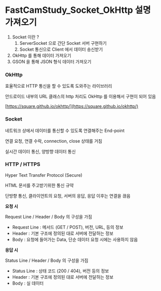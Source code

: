 # FastCamStudy_Socket_OkHttp 설명 가져오기

1. Socket 이란 ?
    1. ServerSocket 으로 간단 Socket 서버 구현하기
    2. Socket 통신으로 Client 에서 데이터 송신받기
2. OkHttp 를 통해 데이터 가져오기
3. GSON 을 통해 JSON 형식 데이터 가져오기

### OkHttp

효율적으로 HTTP 통신을 할 수 있도록 도와주는 라이브러리

안드로이드 내부의 URL 클래스의 http 처리도 OkHttp 를 이용해서 구현이 되어 있음

[https://square.github.io/okhttp/](https://square.github.io/okhttp/)

### Socket

네트워크 상에서 데이터를 통신할 수 있도록 연결해주는 End-point

연결 요청, 연결 수락, connection, close 상태를 거침

실시간 데이터 통신, 양방향 데이터 통신

### HTTP / HTTPS

Hyper Text Transfer Protocol (Secure)

HTML 문서를 주고받기위한 통신 규약

단방향 통신, 클라이언트의 요청, 서버의 응답, 응답 이후는 연결을 끊음

**요청 시**

Request Line / Header / Body 의 구성을 가짐

- Request Line : 메서드 (GET / POST), 버전, URL, 등의 정보
- Header : 기본 구조에 정의된 대로 서버에 전달하는 정보
- Body : 요청에 들어가는 Data, 단순 데이터 요청 시에는 사용하지 않음

**응답 시** 

Status Line / Header / Body 의 구성을 가짐

- Status Line : 상태 코드 (200 / 404), 버전 등의 정보
- Header : 기본 구조에 정의된 대로 서버에 전달하는 정보
- Body : 실 데이터
